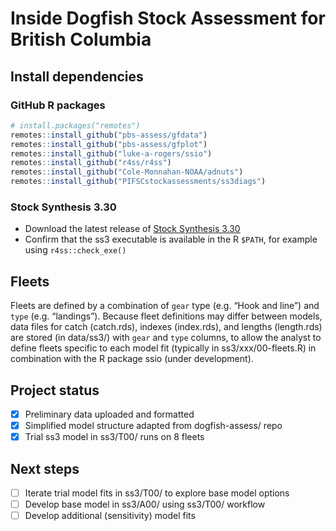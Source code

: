
<!-- README.md is generated from README.Rmd. Please edit that file -->

# Inside Dogfish Stock Assessment for British Columbia

## Install dependencies

### GitHub R packages

``` r
# install.packages("remotes")
remotes::install_github("pbs-assess/gfdata")
remotes::install_github("pbs-assess/gfplot")
remotes::install_github("luke-a-rogers/ssio")
remotes::install_github("r4ss/r4ss")
remotes::install_github("Cole-Monnahan-NOAA/adnuts")
remotes::install_github("PIFSCstockassessments/ss3diags")
```

### Stock Synthesis 3.30

- Download the latest release of [Stock Synthesis
  3.30](https://github.com/nmfs-ost/ss3-source-code?tab=readme-ov-file)
- Confirm that the ss3 executable is available in the R `$PATH`, for
  example using `r4ss::check_exe()`

## Fleets

Fleets are defined by a combination of `gear` type (e.g. “Hook and
line”) and `type` (e.g. “landings”). Because fleet definitions may
differ between models, data files for catch (catch.rds), indexes
(index.rds), and lengths (length.rds) are stored (in data/ss3/) with
`gear` and `type` columns, to allow the analyst to define fleets
specific to each model fit (typically in ss3/xxx/00-fleets.R) in
combination with the R package ssio (under development).

## Project status

- [x] Preliminary data uploaded and formatted
- [x] Simplified model structure adapted from dogfish-assess/ repo
- [x] Trial ss3 model in ss3/T00/ runs on 8 fleets

## Next steps

- [ ] Iterate trial model fits in ss3/T00/ to explore base model options
- [ ] Develop base model in ss3/A00/ using ss3/T00/ workflow
- [ ] Develop additional (sensitivity) model fits
